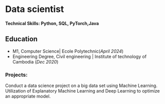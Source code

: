 
# Data scientist

#### Technical Skills: Python, SQL, PyTorch,Java

## Education				       		
- M1, Computer Science| Ecole Polytechnic(_April 2024_)	 			        		
- Engineering Degree, Civil engineering | Institute of technology of Cambodia (_Dec 2020_)




### Projects:
Conduct a data science project on a big data set using Machine Learning. Utilization of Explanatory Machine Learning and Deep Learning 
to optimize an appropriate model.


